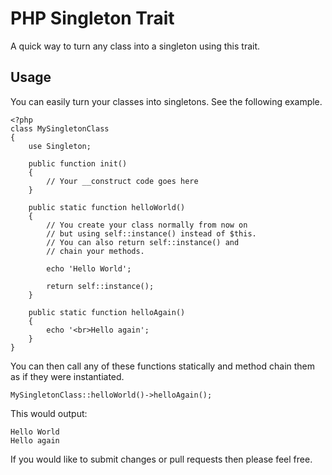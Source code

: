 PHP Singleton Trait
===================

A quick way to turn any class into a singleton using this trait.

## Usage
You can easily turn your classes into singletons. See the following example.

	<?php
	class MySingletonClass
	{
		use Singleton;
		
		public function init()
		{
			// Your __construct code goes here
		}

		public static function helloWorld()
		{
			// You create your class normally from now on
			// but using self::instance() instead of $this.
			// You can also return self::instance() and 
			// chain your methods.

			echo 'Hello World';
			
			return self::instance();
		}

		public static function helloAgain()
		{
			echo '<br>Hello again';
		}
	}

You can then call any of these functions statically and method chain them as if they were instantiated.

	MySingletonClass::helloWorld()->helloAgain();

This would output:

	Hello World
	Hello again

If you would like to submit changes or pull requests then please feel free.